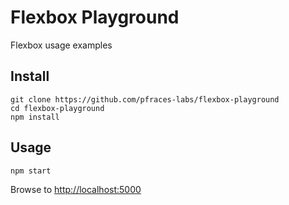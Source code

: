 # Flexbox Playground

Flexbox usage examples

## Install

```
git clone https://github.com/pfraces-labs/flexbox-playground
cd flexbox-playground
npm install
```

## Usage

```
npm start
```

Browse to <http://localhost:5000>
